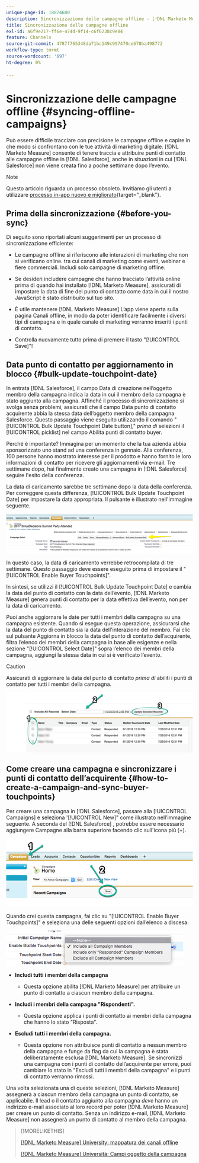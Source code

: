 ```yaml
---
unique-page-id: 18874600
description: Sincronizzazione delle campagne offline - [!DNL Marketo Measure]
title: Sincronizzazione delle campagne offline
exl-id: a6f9e217-ff6e-474d-9f14-c6f6238c9e84
feature: Channels
source-git-commit: 4787f765348da71bc149c997470ce678ba498772
workflow-type: tm+mt
source-wordcount: '697'
ht-degree: 0%

---
```


# Sincronizzazione delle campagne offline {#syncing-offline-campaigns}

Può essere difficile tracciare con precisione le campagne offline e capire in che modo si confrontano con le tue attività di marketing digitale. [!DNL Marketo Measure] consente di tenere traccia e attribuire punti di contatto alle campagne offline in [!DNL Salesforce], anche in situazioni in cui [!DNL Salesforce] non viene creata fino a poche settimane dopo l’evento.

>[!NOTE]
>
>Questo articolo riguarda un processo obsoleto. Invitiamo gli utenti a utilizzare [processo in-app nuovo e migliorato](/help/channel-tracking-and-setup/offline-channels/custom-campaign-sync.md){target="_blank"}.

## Prima della sincronizzazione {#before-you-sync}

Di seguito sono riportati alcuni suggerimenti per un processo di sincronizzazione efficiente:

* Le campagne offline si riferiscono alle interazioni di marketing che non si verificano online. tra cui canali di marketing come eventi, webinar e fiere commerciali. Includi solo campagne di marketing offline.
* Se desideri includere campagne che hanno tracciato l’attività online prima di quando hai installato [!DNL Marketo Measure], assicurati di impostare la data di fine del punto di contatto come data in cui il nostro JavaScript è stato distribuito sul tuo sito.
* È utile mantenere [!DNL Marketo Measure] L’app viene aperta sulla pagina Canali offline, in modo da poter identificare facilmente i diversi tipi di campagna e in quale canale di marketing verranno inseriti i punti di contatto.

* Controlla nuovamente tutto prima di premere il tasto &quot;[!UICONTROL Save]&quot;!

## Data punto di contatto per aggiornamento in blocco {#bulk-update-touchpoint-date}

In entrata [!DNL Salesforce], il campo Data di creazione nell’oggetto membro della campagna indica la data in cui il membro della campagna è stato aggiunto alla campagna. Affinché il processo di sincronizzazione si svolga senza problemi, assicurati che il campo Data punto di contatto acquirente abbia la stessa data dell’oggetto membro della campagna Salesforce. Questo passaggio viene eseguito utilizzando il comando &quot;[!UICONTROL Bulk Update Touchpoint Date button],&quot; _prima di_ selezioni il [!UICONTROL picklist] nel campo Abilita punti di contatto buyer.

Perché è importante? Immagina per un momento che la tua azienda abbia sponsorizzato uno stand ad una conferenza in gennaio. Alla conferenza, 100 persone hanno mostrato interesse per il prodotto e hanno fornito le loro informazioni di contatto per ricevere gli aggiornamenti via e-mail. Tre settimane dopo, hai finalmente creato una campagna in [!DNL Salesforce] seguire l&#39;esito della conferenza.

La data di caricamento sarebbe tre settimane dopo la data della conferenza. Per correggere questa differenza, [!UICONTROL Bulk Update Touchpoint Date] per impostare la data appropriata. Il pulsante è illustrato nell&#39;immagine seguente.

![](assets/1-3.png)

In questo caso, la data di caricamento verrebbe retrocompilata di tre settimane. Questo passaggio deve essere eseguito prima di impostare il &quot;[!UICONTROL Enable Buyer Touchpoints]&quot;.

In sintesi, se utilizzi il [!UICONTROL Bulk Update Touchpoint Date] e cambia la data del punto di contatto con la data dell’evento, [!DNL Marketo Measure] genera punti di contatto per la data effettiva dell’evento, non per la data di caricamento.

Puoi anche aggiornare le date per tutti i membri della campagna su una campagna esistente. Quando si esegue questa operazione, assicurarsi che la data del punto di contatto sia la data dell&#39;interazione del membro. Fai clic sul pulsante Aggiorna in blocco la data del punto di contatto dell’acquirente, filtra l’elenco dei membri della campagna in base alle esigenze e nella sezione &quot;[!UICONTROL Select Date]&quot; sopra l’elenco dei membri della campagna, aggiungi la stessa data in cui si è verificato l’evento.

>[!CAUTION]
>
>Assicurati di aggiornare la data del punto di contatto _prima di_ abiliti i punti di contatto per tutti i membri della campagna.

![](assets/2-3.png)

## Come creare una campagna e sincronizzare i punti di contatto dell’acquirente {#how-to-create-a-campaign-and-sync-buyer-touchpoints}

Per creare una campagna in [!DNL Salesforce], passare alla [!UICONTROL Campaigns] e seleziona &#39;[!UICONTROL New]&quot; come illustrato nell’immagine seguente. A seconda del [!DNL Salesforce] , potrebbe essere necessario aggiungere Campagne alla barra superiore facendo clic sull&#39;icona più (+).

![](assets/3-3.png)

Quando crei questa campagna, fai clic su &quot;[!UICONTROL Enable Buyer Touchpoints]&quot; e seleziona una delle seguenti opzioni dall’elenco a discesa:

![](assets/4-3.png)

* **Includi tutti i membri della campagna**
   * Questa opzione abilita [!DNL Marketo Measure] per attribuire un punto di contatto a ciascun membro della campagna.

* **Includi i membri della campagna &quot;Rispondenti&quot;.**
   * Questa opzione applica i punti di contatto ai membri della campagna che hanno lo stato &quot;Risposta&quot;.

* **Escludi tutti i membri della campagna.**
   * Questa opzione non attribuisce punti di contatto a nessun membro della campagna e funge da flag da cui la campagna è stata deliberatamente esclusa [!DNL Marketo Measure]. Se sincronizzi una campagna con i punti di contatto dell’acquirente per errore, puoi cambiare lo stato in &quot;Escludi tutti i membri della campagna&quot; e i punti di contatto verranno rimossi.

Una volta selezionata una di queste selezioni, [!DNL Marketo Measure] assegnerà a ciascun membro della campagna un punto di contatto, se applicabile. Il lead o il contatto aggiunto alla campagna _deve_ hanno un indirizzo e-mail associato al loro record per poter [!DNL Marketo Measure] per creare un punto di contatto. Senza un indirizzo e-mail, [!DNL Marketo Measure] non assegnerà un punto di contatto al membro della campagna.

>[!MORELIKETHIS]
>
>[[!DNL Marketo Measure] University: mappatura dei canali offline](https://universityonline.marketo.com/courses/bizible-fundamentals-channel-management/#/page/5c630eca34d9f0367662b77f)
>
>[[!DNL Marketo Measure] Università: Campi oggetto della campagna](https://universityonline.marketo.com/courses/bizible-fundamentals-channel-management/#/page/5c63007334d9f0367662b758)
